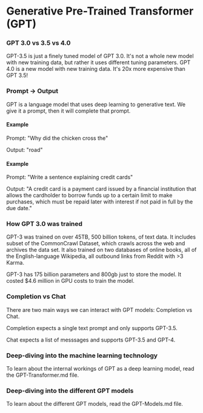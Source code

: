 # Generative Pre-Trained Transformer (GPT)
### GPT 3.0 vs 3.5 vs 4.0
GPT-3.5 is just a finely tuned model of GPT 3.0. It's not a whole new model with new training data, but rather it uses different tuning parameters. GPT 4.0 is a new model with new training data. It's 20x more expensive than GPT 3.5!

### Prompt -> Output
GPT is a language model that uses deep learning to generative text. We give it a prompt, then it will complete that prompt.

#### Example
Prompt: "Why did the chicken cross the"

Output: "road"

#### Example
Prompt: "Write a sentence explaining credit cards"

Output: "A credit card is a payment card issued by a financial institution that allows the cardholder to borrow funds up to a certain limit to make purchases, which must be repaid later with interest if not paid in full by the due date."

### How GPT 3.0 was trained
GPT-3 was trained on over 45TB, 500 billion tokens, of text data. It includes subset of the CommonCrawl Dataset, which crawls across the web and archives the data set. It also trained on two databases of online books, all of the English-language Wikipedia, all outbound links from Reddit with >3 Karma.

GPT-3 has 175 billion parameters and 800gb just to store the model. It costed $4.6 million in GPU costs to train the model.

### Completion vs Chat
There are two main ways we can interact with GPT models: Completion vs Chat.

Completion expects a single text prompt and only supports GPT-3.5.

Chat expects a list of messsages and supports GPT-3.5 and GPT-4.

### Deep-diving into the machine learning technology
To learn about the internal workings of GPT as a deep learning model, read the GPT-Transformer.md file.

### Deep-diving into the different GPT models
To learn about the different GPT models, read the GPT-Models.md file.